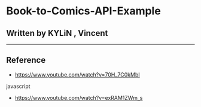 # Book-to-Comics-API-Example 
## Written by KYLiN , Vincent

----
## Reference
- https://www.youtube.com/watch?v=70H_7C0kMbI

javascript
- https://www.youtube.com/watch?v=exRAM1ZWm_s
  